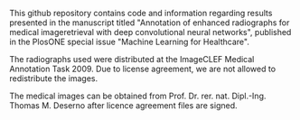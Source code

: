 This github repository contains code and information regarding results presented in the manuscript titled "Annotation of enhanced radiographs for medical imageretrieval with deep convolutional neural networks", published in the PlosONE special issue "Machine Learning for Healthcare".


The radiographs used were distributed at the ImageCLEF Medical Annotation Task 2009. Due to license agreement, we are not allowed to redistribute the images. 

The medical images can be obtained from Prof. Dr. rer. nat. Dipl.-Ing. Thomas M. Deserno after licence agreement files are signed.
